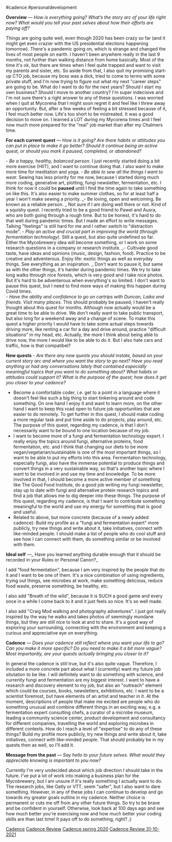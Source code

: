 #cadence #personaldevelopment 

**Overview** — _How is everything going? What’s the story arc of your life right now? What would you tell your past selves about how their efforts are paying off?_

Things are going quite well, even though 2020 has been crazy so far (and it might get even crazier with the US presidential elections happening tomorrow). There's a pandemic going on, which is strange and changed the lives of most people on earth. I haven't been anywhere really in the last 9 months, not further than walking distance from home basically. Most of the time it's ok, but there are times when I feel quite trapped and want to visit my parents and sister, etc. 
So aside from that, I also quit my promising start-up CTO job, because my boss was a dick, tried to come to terms with some private stuff, and I'm now trying to figure out what my next "career steps" are going to be. What do I want to do for the next years? Should I start my own business? Should I move to another country? I'm super indecisive and I'm not sure there's a right answer to any of these questions. 
I was worried when I quit at Mycorena that I might soon regret it and feel like I threw away an opportunity. But, after a few weeks of feeling a bit stressed because of it, I feel much better now. Life's too short to be mistreated. It was a good decision to move on. I learned a LOT during my Mycorena times and I feel now much more prepared for the "real" job market than after my Chalmers time. 

**For each current quest** — _How is it going? Are there habits or attitudes you can put in place to make it go better? Should it continue being an active quest, or should you mark it paused, completed, or abandoned?_

_- Be a happy, healthy, balanced person._
I just recently started doing a bit more exercise (HIIT), and I want to continue doing that. I also want to make more time for meditation and yoga.
_- Be able to sew all the things I want to wear._
Sewing has less priority for me now, because I started doing much more coding, generative art, plotting, fungi newsletter, fermentation, etc. I think for now it could be **paused** until I find the time again to take something on like this. It's also easier to make summer clothes, so for at least half a year I won't make sewing a priority.
_- Be loving, open and welcoming. Be known as a reliable person. _
Not sure if I am doing well there or not. Kind of a squishy quest. I recently tried to be a good friend to Pawel and Ausra, who are both going through a rough time. But to be honest, it's hard to do that well during pandemic times. But I made an effort to write messages. Talking "feelings" is still hard for me and I rather switch to "distraction mode". 
_- Play an active and crucial part in improving the world (through fermentation technology)._
Still a quest, but also quite undefined so far. Either the Mycobrewery idea will become something, or I work on some research questions in a company or research institute. 
_- Cultivate good taste, have ideas and opinions (music, design, fashion, food). Practice to be creative and adventerous. Enjoy life: exotic things as well as everyday things. See everything as an inspiration. _
Don't want to pause it, but same as with the other things, it's harder during pandemic times. We try to take long walks through nice forests, which is very good and I take nice photos. But it's hard to be adventerous when everything's so limited. I don't want to pause this quest, but I need to find more ways of making this happen during Covid times.  
_- Have the ability and confidence to go on cartrips with Duncan, Laika and friends. Visit many places._
This should probably be paused, I haven't really thought about this quest for months. Although now actually would be a great time to be able to drive. We don't really want to take public transport, but also long for a weekend away and a change of scene. To make this quest a higher priority I would have to take some actual steps towards driving more, like renting a car for a day and drive around, practice "difficult situations" in my head, etc. Actually, the more I think about being able to drive now, the more I would like to be able to do it. But I also hate cars and traffic, how is that compatibel?


**New quests** - _Are there any new quests you should instate, based on your current story arc and where you want the story to go next? Have you read anything or had any conversations lately that contained especially meaningful topics that you want to do something about? What habits or attitudes could support it? What is the purpose of the quest; how does it get you closer to your cadence?_

- Become a comfortable coder, i.e. get to a point in a language where it doesn't feel like such a big thing to start tinkering around and code something. On one hand I enjoy it and want to learn more, on the other hand I want to keep this road open to future job opportunities that are easier to do remotely. To get further in this quest, I should make coding a more regular task and put time aside to do projects, play around, etc. The purpose of this quest, regarding my cadence, is that I don't necessarily want to be bound to one location because of my job.
- I want to become more of a fungi and fermentation technology expert. I really enjoy the topics around fungi, alternative proteins, food fermentation, etc. and I think that changing our diets to be more vegan/vegetarian/sustainable is one of the most important things, so I want to be able to put my efforts into this area. Fermentation technology, especially fungi, also have the immense potential to produce things and convert things in a very sustainable way, so that's another topic where I want to be involved in and use my time and knowledge. To be more involved in that, I should become a more active member of something like The Good Food Institute, do a good job writing my fungi newsletter, stay up to date with fungi and alternative protein research topics and find a job that allows me to dig deeper into these things. The purpose of this quest, regarding my cadence, is that I want to contribute something meaningful to the world and use my energy for something that is good and useful. 
- Related to above, but more concrete (because of a newly added cadence): Build my profile as a "fungi and fermentation expert" more publicly, try new things and write about it, take initiatives, connect with like-minded people. I should make a list of people who do cool stuff and see how I can connect with them, do something similar or be involved with them.

**Ideal self** —_ Have you learned anything durable enough that it should be recorded in your Rules or Personal Canon?_

I add "food fermentation", because I am very inspired by the people that do it and I want to be one of them. It's a nice combination of using ingredients, trying out things, see microbes at work, make something delicious, reduce food waste, preserve something, be healthy, etc. 

I also add "Breath of the wild", because it is SUCH a good game and every once in a while I come back to it and it just feels so nice. It's so well made. 

I also add "Craig Mod walking and photography adventures". I just got really inspired by the way he walks and takes photos of seemingly mundane things, but they are still nice to look at and to share. It's a good way of exploring your surrounding, connecting with the environment and keeping a curious and appreciative eye on everything. 

**Cadence** — _Does your cadence still reflect where you want your life to go? Can you make it more specific? Do you need to make it a bit more vague? Most importantly, are your quests actually bringing you closer to it?_

In general the cadence is still true, but it's also quite vague. Therefore, I included a more concrete part about what I (currently) want my future job situtation to be like. I will definitely want to do something with science, and currently fungi and fermentation are my biggest interest. I want to have a research and discovery element to my job, but also an "outreach" element which could be courses, books, newsletters, exhibitions, etc. I want to be  a scientist foremost, but have elements of an artist and teacher in it. At the moment, descriptions of people that make me excited are people who do something unusual and combine different things in an exciting way, e.g. a fermentation expert consulting chefs, a curator of a microbe museum, leading a community science center, product development and consultancy for different companies, travelling the world and exploring microbes in different contexts. How do I reach a level of "expertise" to do any of these things? Build my profile more publicly, try new things and write about it, take initiatives, connect with like-minded people. That should probably be in my quests then as well, so I'll add it.  


**Message from the past** — _Say hello to your future selves. What would they appreciate knowing is important to you now?_


Currently I'm very undecided about which job direction I should take in the future. I've put a lot of work into making a business plan for the Mycobrewery, but I am unsure if it's really something I actually want to do. The research jobs, like Oatly or VTT, seem "safer", but I also want to dare something. However, in any of these jobs I can continue to develop and go towards my greater goals outline in my cadence. Neither choice is permanent or cuts me off from any other future things. So try to be brave and be confident in yourself. 
Otherwise, look back at 100 days ago and see how much better you're exercising now and how much better your coding skills are than last time! It pays off to do something, right? ;) 

[Cadence](private/Cadence/Cadence.md)
[Cadence Review](private/Cadence/Cadence%20Review.md)
[Cadence spring 2020](private/Cadence/Cadence%20spring%202020.md)
[Cadence Review 31-10-2021](private/Cadence/Cadence%20Review%2031-10-2021.md)
